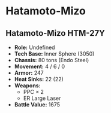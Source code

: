 # Hatamoto-Mizo
## Hatamoto-Mizo HTM-27Y
- **Role:** Undefined
- **Tech Base:** Inner Sphere (3050)
- **Chassis:** 80 tons (Endo Steel)
- **Movement:** 4 / 6 / 0
- **Armor:** 247
- **Heat Sinks:** 22 (22)
- **Weapons:**
  - PPC × 2
  - ER Large Laser
- **Battle Value:** 1675

